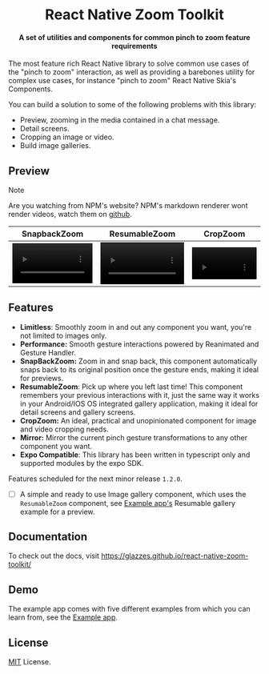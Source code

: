 <div>
  <h1 align="center">React Native Zoom Toolkit</h1>
</div>

<div>
  <h4 align="center">A set of utilities and components for common pinch to zoom feature requirements</h4>
</div>

The most feature rich React Native library to solve common use cases of the "pinch to zoom" interaction, as well as providing a barebones utility for complex use cases, for instance "pinch to zoom" React Native Skia's Components.

You can build a solution to some of the following problems with this library:

- Preview, zooming in the media contained in a chat message.
- Detail screens.
- Cropping an image or video.
- Build image galleries.

## Preview
>[!Note]
> Are you watching from NPM's website? NPM's markdown renderer wont render videos, watch them on [github](https://github.com/Glazzes/react-native-zoom-toolkit).

| SnapbackZoom | ResumableZoom | CropZoom |
|--------------|---------------|----------|
|<video src="https://github.com/Glazzes/react-native-zoomable/assets/52082794/19f73880-96ee-4eb4-b68f-53191faf4027" width="100%" controls> | <video src="https://github.com/Glazzes/react-native-zoom-toolkit/assets/52082794/f07a8916-e115-4af5-ae6d-932fa86a5e53" width="100%" controls> | <video src="https://github.com/Glazzes/react-native-zoomable/assets/52082794/7253f7d5-42b0-4426-92ca-5b6772e10b5e" width="100%" controls> |

## Features
- **Limitless**: Smoothly zoom in and out any component you want, you're not limited to images only.
- **Performance:** Smooth gesture interactions powered by Reanimated and Gesture Handler.
- **SnapBackZoom:** Zoom in and snap back, this component automatically snaps back to its original position once the gesture ends, making it ideal for previews.
- **ResumableZoom**: Pick up where you left last time! This component remembers your previous interactions with it, just the same way it works in your Android/IOS OS integrated gallery application, making it ideal for detail screens and gallery screens.
- **CropZoom:** An ideal, practical and unopinionated component for image and video cropping needs.
- **Mirror:** Mirror the current pinch gesture transformations to any other component you want.
- **Expo Compatible**: This library has been written in typescript only and supported modules by the expo SDK.

Features scheduled for the next minor release `1.2.0`.
- [ ] A simple and ready to use Image gallery component, which uses the `ResumableZoom` component, see [Example app's](./example/) Resumable gallery example for a preview.

## Documentation
To check out the docs, visit https://glazzes.github.io/react-native-zoom-toolkit/

## Demo
The example app comes with five different examples from which you can learn from, see the [Example app](./example/).

## License
[MIT](./LICENSE) License.
